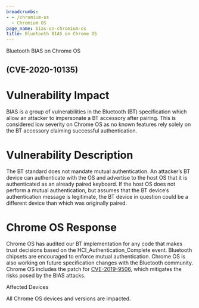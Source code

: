```yaml
---
breadcrumbs:
- - /chromium-os
  - Chromium OS
page_name: bias-on-chromium-os
title: Bluetooth BIAS on Chrome OS
---
```


Bluetooth BIAS on Chrome OS

## (CVE-2020-10135)

# Vulnerability Impact

BIAS is a group of vulnerabilities in the Bluetooth (BT) specification which
allow an attacker to impersonate a BT accessory after pairing. This is
considered low severity on Chrome OS as no known features rely solely on the BT
accessory claiming successful authentication.

# Vulnerability Description

The BT standard does not mandate mutual authentication. An attacker’s BT device
can authenticate with the OS and advertise to the host OS that it is
authenticated as an already paired keyboard. If the host OS does not perform a
mutual authentication, but assumes that the BT device’s authentication message
is legitimate, the BT device in question could be a different device than which
was originally paired.

# Chrome OS Response

Chrome OS has audited our BT implementation for any code that makes trust
decisions based on the HCI_Authentication_Complete event. Bluetooth chipsets are
encouraged to enforce mutual authentication. Chrome OS is also working on future
specification changes with the Bluetooth community. Chrome OS includes the patch
for [CVE-2019-9506](https://knobattack.com/), which mitigates the risks posed by
the BIAS attacks.

Affected Devices

All Chrome OS devices and versions are impacted.
